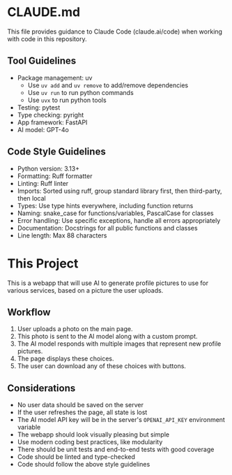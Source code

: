 # CLAUDE.md

This file provides guidance to Claude Code (claude.ai/code) when working with code in this repository.

## Tool Guidelines

- Package management: uv
  - Use `uv add` and `uv remove` to add/remove dependencies
  - Use `uv run` to run python commands
  - Use `uvx` to run python tools
- Testing: pytest
- Type checking: pyright
- App framework: FastAPI
- AI model: GPT-4o

## Code Style Guidelines

- Python version: 3.13+
- Formatting: Ruff formatter
- Linting: Ruff linter
- Imports: Sorted using ruff, group standard library first, then third-party, then local
- Types: Use type hints everywhere, including function returns
- Naming: snake_case for functions/variables, PascalCase for classes
- Error handling: Use specific exceptions, handle all errors appropriately
- Documentation: Docstrings for all public functions and classes
- Line length: Max 88 characters

# This Project

This is a webapp that will use AI to generate profile pictures to use for various services, based on a picture the user uploads.

## Workflow

1. User uploads a photo on the main page.
2. This photo is sent to the AI model along with a custom prompt.
3. The AI model responds with multiple images that represent new profile pictures.
4. The page displays these choices.
5. The user can download any of these choices with buttons.

## Considerations

- No user data should be saved on the server
- If the user refreshes the page, all state is lost
- The AI model API key will be in the server's `OPENAI_API_KEY` environment variable
- The webapp should look visually pleasing but simple
- Use modern coding best practices, like modularity
- There should be unit tests and end-to-end tests with good coverage
- Code should be linted and type-checked
- Code should follow the above style guidelines
